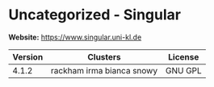 # Uncategorized - Singular





**Website:** <https://www.singular.uni-kl.de>

| Version | Clusters | License |
| ------- | -------- | ------- |
| 4.1.2 | rackham irma bianca snowy | GNU GPL |
